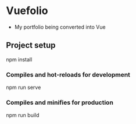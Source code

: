 # Vuefolio
- My portfolio being converted into Vue

## Project setup

npm install

### Compiles and hot-reloads for development

npm run serve

### Compiles and minifies for production

npm run build